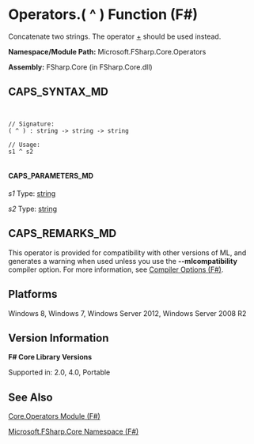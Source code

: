 # Operators.( ^ ) Function (F#)

Concatenate two strings. The operator [+](http://msdn.microsoft.com/en-us/library/67b8d50f-5675-4bdc-bd41-807181aca5aa) should be used instead.

**Namespace/Module Path:** Microsoft.FSharp.Core.Operators

**Assembly:** FSharp.Core (in FSharp.Core.dll)


## CAPS_SYNTAX_MD



```


// Signature:
( ^ ) : string -> string -> string

// Usage:
s1 ^ s2


```



#### CAPS_PARAMETERS_MD
*s1*
Type: [string](http://msdn.microsoft.com/en-us/library/12b97856-ec80-4f70-a018-afb0753f755a)


*s2*
Type: [string](http://msdn.microsoft.com/en-us/library/12b97856-ec80-4f70-a018-afb0753f755a)




## CAPS_REMARKS_MD
This operator is provided for compatibility with other versions of ML, and generates a warning when used unless you use the **--mlcompatibility** compiler option. For more information, see [Compiler Options &#40;F&#35;&#41;](Compiler+Options+%28F%23%29.md).


## Platforms
Windows 8, Windows 7, Windows Server 2012, Windows Server 2008 R2


## Version Information
**F# Core Library Versions**

Supported in: 2.0, 4.0, Portable




## See Also
[Core.Operators Module &#40;F&#35;&#41;](Core.Operators+Module+%28F%23%29.md)

[Microsoft.FSharp.Core Namespace &#40;F&#35;&#41;](Microsoft.FSharp.Core+Namespace+%28F%23%29.md)


